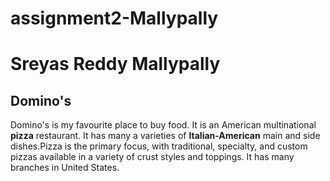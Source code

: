 # assignment2-Mallypally
# Sreyas Reddy Mallypally
## Domino's
Domino's is my favourite place to buy food. It is an American multinational **pizza** restaurant. It has many a varieties of **Italian-American** main and side dishes.Pizza is the primary focus, with traditional, specialty, and custom pizzas available in a variety of crust styles and toppings. It has many branches in United States. 